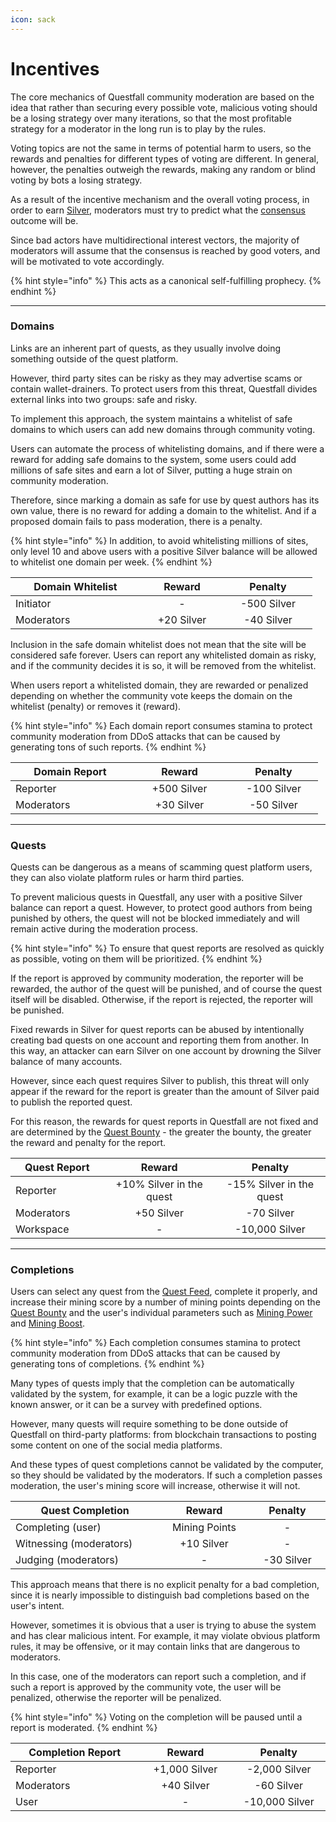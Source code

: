 ```yaml
---
icon: sack
---
```


# Incentives

The core mechanics of Questfall community moderation are based on the idea that rather than securing every possible vote, malicious voting should be a losing strategy over many iterations, so that the most profitable strategy for a moderator in the long run is to play by the rules.

Voting topics are not the same in terms of potential harm to users, so the rewards and penalties for different types of voting are different. In general, however, the penalties outweigh the rewards, making any random or blind voting by bots a losing strategy.

As a result of the incentive mechanism and the overall voting process, in order to earn [Silver](../../assets/silver.md), moderators must try to predict what the [consensus](consensus.md) outcome will be.&#x20;

Since bad actors have multidirectional interest vectors, the majority of moderators will assume that the consensus is reached by good voters, and will be motivated to vote accordingly.

{% hint style="info" %}
This acts as a canonical self-fulfilling prophecy.
{% endhint %}

***

### Domains

Links are an inherent part of quests, as they usually involve doing something outside of the quest platform.&#x20;

However, third party sites can be risky as they may advertise scams or contain wallet-drainers. To protect users from this threat, Questfall divides external links into two groups: safe and risky.

To implement this approach, the system maintains a whitelist of safe domains to which users can add new domains through community voting.

Users can automate the process of whitelisting domains, and if there were a reward for adding safe domains to the system, some users could add millions of safe sites and earn a lot of Silver, putting a huge strain on community moderation.

Therefore, since marking a domain as safe for use by quest authors has its own value, there is no reward for adding a domain to the whitelist. And if a proposed domain fails to pass moderation, there is a penalty.

{% hint style="info" %}
In addition, to avoid whitelisting millions of sites, only level 10 and above users with a positive Silver balance will be allowed to whitelist one domain per week.
{% endhint %}

<table><thead><tr><th width="192">Domain Whitelist</th><th width="117" align="center">Reward</th><th width="126" align="center">Penalty</th></tr></thead><tbody><tr><td>Initiator</td><td align="center">-</td><td align="center">-500 Silver</td></tr><tr><td>Moderators</td><td align="center">+20 Silver</td><td align="center">-40 Silver</td></tr></tbody></table>

Inclusion in the safe domain whitelist does not mean that the site will be considered safe forever. Users can report any whitelisted domain as risky, and if the community decides it is so, it will be removed from the whitelist.

When users report a whitelisted domain, they are rewarded or penalized depending on whether the community vote keeps the domain on the whitelist (penalty) or removes it (reward).

{% hint style="info" %}
Each domain report consumes stamina to protect community moderation from DDoS attacks that can be caused by generating tons of such reports.
{% endhint %}

<table><thead><tr><th width="175">Domain Report</th><th width="143" align="center">Reward</th><th width="126" align="center">Penalty</th></tr></thead><tbody><tr><td>Reporter</td><td align="center">+500 Silver</td><td align="center">-100 Silver</td></tr><tr><td>Moderators</td><td align="center">+30 Silver</td><td align="center">-50 Silver</td></tr></tbody></table>

***

### Quests

Quests can be dangerous as a means of scamming quest platform users, they can also violate platform rules or harm third parties.

To prevent malicious quests in Questfall, any user with a positive Silver balance can report a quest. However, to protect good authors from being punished by others, the quest will not be blocked immediately and will remain active during the moderation process.

{% hint style="info" %}
To ensure that quest reports are resolved as quickly as possible, voting on them will be prioritized.
{% endhint %}

If the report is approved by community moderation, the reporter will be rewarded, the author of the quest will be punished, and of course the quest itself will be disabled. Otherwise, if the report is rejected, the reporter will be punished.

Fixed rewards in Silver for quest reports can be abused by intentionally creating bad quests on one account and reporting them from another. In this way, an attacker can earn Silver on one account by drowning the Silver balance of many accounts.

However, since each quest requires Silver to publish, this threat will only appear if the reward for the report is greater than the amount of Silver paid to publish the reported quest.

For this reason, the rewards for quest reports in Questfall are not fixed and are determined by the [Quest Bounty](../authors/quest-bounty.md) - the greater the bounty, the greater the reward and penalty for the report.

<table><thead><tr><th width="157">Quest Report</th><th width="213" align="center">Reward</th><th width="209" align="center">Penalty</th></tr></thead><tbody><tr><td>Reporter</td><td align="center">+10% Silver in the quest</td><td align="center">-15% Silver in the quest</td></tr><tr><td>Moderators</td><td align="center">+50 Silver</td><td align="center">-70 Silver</td></tr><tr><td>Workspace</td><td align="center">-</td><td align="center">-10,000 Silver</td></tr></tbody></table>

***

### Completions

Users can select any quest from the [Quest Feed](../../overview/global-feed.md), complete it properly, and increase their mining score by a number of mining points depending on the [Quest Bounty](../authors/quest-bounty.md) and the user's individual parameters such as [Mining Power](../users/#mining-power) and [Mining Boost](../users/#mining-boost).

{% hint style="info" %}
Each completion consumes stamina to protect community moderation from DDoS attacks that can be caused by generating tons of completions.
{% endhint %}

Many types of quests imply that the completion can be automatically validated by the system, for example, it can be a logic puzzle with the known answer, or it can be a survey with predefined options.

However, many quests will require something to be done outside of Questfall on third-party platforms: from blockchain transactions to posting some content on one of the social media platforms.&#x20;

And these types of quest completions cannot be validated by the computer, so they should be validated by the moderators. If such a completion passes moderation, the user's mining score will increase, otherwise it will not.&#x20;

<table><thead><tr><th width="235">Quest Completion</th><th width="135" align="center">Reward</th><th width="111" align="center">Penalty</th></tr></thead><tbody><tr><td>Completing (user)</td><td align="center">Mining Points</td><td align="center">-</td></tr><tr><td>Witnessing (moderators)</td><td align="center">+10 Silver</td><td align="center">-</td></tr><tr><td>Judging (moderators)</td><td align="center">-</td><td align="center">-30 Silver</td></tr></tbody></table>

This approach means that there is no explicit penalty for a bad completion, since it is nearly impossible to distinguish bad completions based on the user's intent.

However, sometimes it is obvious that a user is trying to abuse the system and has clear malicious intent. For example, it may violate obvious platform rules, it may be offensive, or it may contain links that are dangerous to moderators.

In this case, one of the moderators can report such a completion, and if such a report is approved by the community vote, the user will be penalized, otherwise the reporter will be penalized.

{% hint style="info" %}
Voting on the completion will be paused until a report is moderated.
{% endhint %}

<table><thead><tr><th width="196">Completion Report</th><th width="138" align="center">Reward</th><th width="138" align="center">Penalty</th></tr></thead><tbody><tr><td>Reporter</td><td align="center">+1,000 Silver</td><td align="center">-2,000 Silver</td></tr><tr><td>Moderators</td><td align="center">+40 Silver</td><td align="center">-60 Silver</td></tr><tr><td>User</td><td align="center">-</td><td align="center">-10,000 Silver</td></tr></tbody></table>
